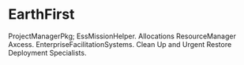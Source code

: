 EarthFirst
==========

ProjectManagerPkg; EssMissionHelper. Allocations ResourceManager Axcess. EnterpriseFacilitationSystems. Clean Up and Urgent Restore Deployment Specialists. 
